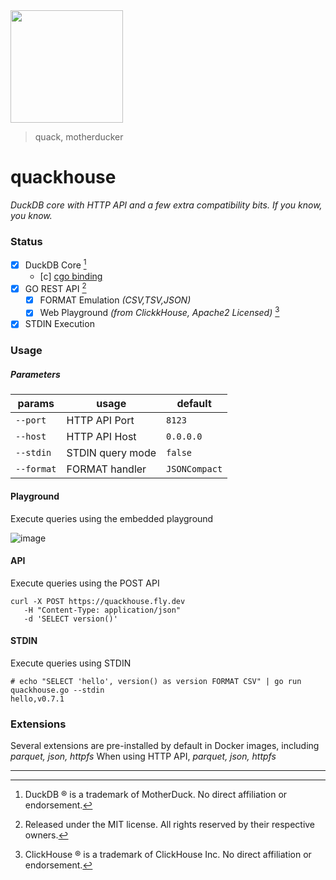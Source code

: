 <img src="https://user-images.githubusercontent.com/1423657/230504468-39bdecf5-b1c1-462c-bb11-91d147cde8d3.png" width=180 />

> quack, motherducker

# quackhouse

_DuckDB core with HTTP API and a few extra compatibility bits. If you know, you know._

### Status

- [x] DuckDB Core [^1]
  - [c] [cgo binding](https://github.com/marcboeker/go-duckdb) 
- [x] GO REST API [^3]
  - [x] FORMAT Emulation _(CSV,TSV,JSON)_
  - [x] Web Playground _(from ClickkHouse, Apache2 Licensed)_ [^2]
- [x] STDIN Execution

### Usage

##### Parameters

| params | usage | default |
|-- |-- |-- |
| `--port` | HTTP API Port | `8123` |
| `--host` | HTTP API Host | `0.0.0.0` |
| `--stdin` | STDIN query mode | `false` |
| `--format` | FORMAT handler | `JSONCompact` |


#### Playground
Execute queries using the embedded playground

![image](https://user-images.githubusercontent.com/1423657/230783859-1c69910b-6bf2-42df-8b1d-876b94fc3419.png)

#### API
Execute queries using the POST API
```
curl -X POST https://quackhouse.fly.dev 
   -H "Content-Type: application/json"
   -d 'SELECT version()'  
```

#### STDIN
Execute queries using STDIN
```
# echo "SELECT 'hello', version() as version FORMAT CSV" | go run quackhouse.go --stdin
hello,v0.7.1
```

### Extensions
Several extensions are pre-installed by default in Docker images, including _parquet, json, httpfs_
When using HTTP API,   _parquet, json, httpfs_

-------

[^1]: DuckDB ® is a trademark of MotherDuck. No direct affiliation or endorsement.
[^2]: ClickHouse ® is a trademark of ClickHouse Inc. No direct affiliation or endorsement.
[^3]: Released under the MIT license. All rights reserved by their respective owners.

